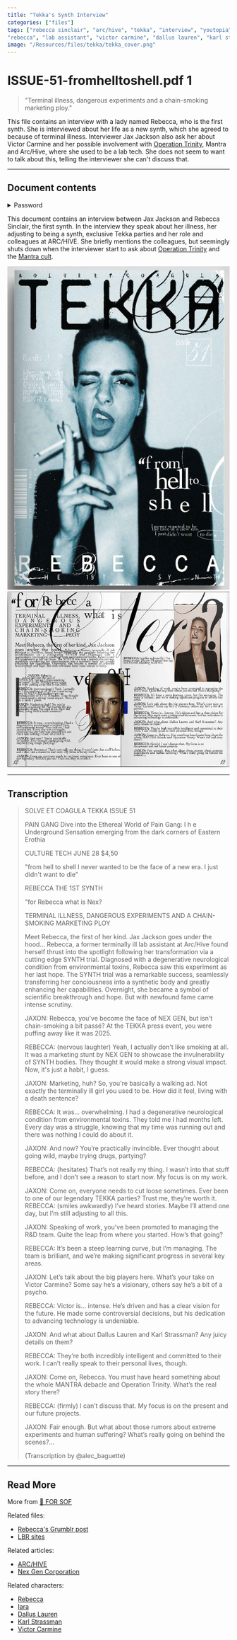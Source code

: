 ```yaml
---
title: "Tekka's Synth Interview"
categories: ["files"]
tags: ["rebecca sinclair", "arc/hive", "tekka", "interview", "youtopia", "nex gen", "synths", "for sof", 
"rebecca", "lab assistant", "victor carmine", "dallus lauren", "karl strassman", "jax jackson"]
image: "/Resources/files/tekka/tekka_cover.png"
---
```


# ISSUE-51-fromhelltoshell.pdf 1

> "Terminal illness, dangerous experiments and a chain-smoking marketing ploy."

This file contains an interview with a lady named Rebecca, who is the first synth. She 
is interviewed about her life as a new synth, which she agreed to because of terminal illness. 
Interviewer Jax Jackson also ask her about Victor Carmine and her possible involvement with 
[Operation Trinity](trinity_document), Mantra and Arc/Hive, where she used to be a lab tech. 
She does not seem to want to talk about this, telling the interviewer she can't discuss that.

***

## Document contents

<details class="password">
  <summary>Password</summary>

arc/hive
</details>

This document contains an interview between Jax Jackson and Rebecca Sinclair, the 
first synth.
In the interview they speak about her illness, her adjusting to being a synth, exclusive Tekka 
parties and her role and colleagues at ARC/HIVE.
She briefly mentions the colleagues, but seemingly shuts down when the interviewer start to ask about [Operation Trinity](trinity_document) 
and the [Mantra cult](../lore/mantra).

![Tekka Magazine Cover](../../Resources/files/tekka/tekka_cover.png)
![Tekka Interview (see transcription)](../../Resources/files/tekka/tekka_interview.png)

***

## Transcription

> SOLVE ET COAGULA
> TEKKA
> ISSUE 51
>
> PAIN GANG
> Dive into the Ethereal World of Pain Gang:
> I         h         e
> Underground Sensation emerging from the dark corners of Eastern Erothia
>
> CULTURE TECH
> JUNE 28    $4,50
>
> "from hell to shell
> I never wanted to be the face of a new era.
> I just didn't want to die"
>
> REBECCA
> THE 1ST SYNTH 
>
> "for Rebecca what is Nex?
>
> TERMINAL ILLNESS, DANGEROUS EXPERIMENTS AND A CHAIN-SMOKING MARKETING PLOY
>
> Meet Rebecca, the first of her kind. Jax Jackson goes under the hood... 
> Rebecca, a former terminally ill lab assistant at Arc/Hive found herself 
> thrust into the spotlight following her transformation via a cutting edge 
> SYNTH trial. Diagnosed with a degenerative neurological condition from 
> environmental toxins, Rebecca saw this experiment as her last hope. The 
> SYNTH trial was a remarkable success, seamlessly transferring her 
> conciousness into a synthetic body and greatly enhancing her capabilities. 
> Overnight, she became a symbol of scientific breakthrough and hope. 
> But with newfound fame came intense scrutiny.
>
> JAXON: Rebecca, you've become the face of NEX GEN, but isn't chain-smoking 
> a bit passé? At the TEKKA press event, you were puffing away like it was 2025.
>
> REBECCA: (nervous laughter) Yeah, I actually don't like smoking at all. 
> It was a marketing stunt by NEX GEN to showcase the invulnerability of 
> SYNTH bodies. They thought it would make a strong visual impact. Now, 
> it's just a habit, I guess.
>
> JAXON: Marketing, huh? So, you're basically a walking ad. Not exactly the 
> terminally ill girl you used to be. How did it feel, living with a death 
> sentence?
>
> REBECCA: It was... overwhelming. I had a degenerative neurological 
> condition from environmental toxins. They told me I had months left. 
> Every day was a struggle, knowing that my time was running out and there 
> was nothing I could do about it.
>
> JAXON: And now? You’re practically invincible. Ever thought about going 
> wild, maybe trying drugs, partying?
>
> REBECCA: (hesitates) That’s not really my thing. I wasn’t into that stuff 
> before, and I don’t see a reason to start now. My focus is on my work. 
>
> JAXON: Come on, everyone needs to cut loose sometimes. Ever been to one 
> of our legendary TEKKA parties? Trust me, they’re worth it.
> REBECCA: (smiles awkwardly) I’ve heard stories. Maybe I’ll attend one day, 
> but I’m still adjusting to all this.
>
> JAXON: Speaking of work, you’ve been promoted to managing the R&D team. 
> Quite the leap from where you started. How’s that going?
>
> REBECCA: It’s been a steep learning curve, but I’m managing. The team is 
> brilliant, and we’re making significant progress in several key areas.
>
> JAXON: Let’s talk about the big players here. What’s your take on Victor 
> Carmine? Some say he’s a visionary, others say he’s a bit of a psycho.
>
> REBECCA: Victor is… intense. He’s driven and has a clear vision for the 
> future. He made some controversial decisions, but his dedication to 
> advancing technology is undeniable.
>
> JAXON: And what about Dallus Lauren and Karl Strassman? Any juicy details 
> on them?
>
> REBECCA: They’re both incredibly intelligent and committed to their work. 
> I can’t really speak to their personal lives, though.
>
> JAXON: Come on, Rebecca. You must have heard something about the whole 
> MANTRA debacle and Operation Trinity. What’s the real story there?
>
> REBECCA: (firmly) I can’t discuss that. My focus is on the present and 
> our future projects.
>
> JAXON: Fair enough. But what about those rumors about extreme experiments 
> and human suffering? What’s really going on behind the scenes?...
>
> (Transcription by @alec_baguette)

***

## Read More

More from [📁 FOR SOF](./for-sof)

Related files:

- [Rebecca's Grumblr post](grumblr)
- [LBR sites](lbr_sites)

Related articles:

- [ARC/HIVE](../lore/archive)
- [Nex Gen Corporation](../lore/nex-gen-corporation)

Related characters:

- [Rebecca](../characters/rebecca)
- [Iara](../characters/iara)
- [Dallus Lauren](../characters/dallus-lauren)
- [Karl Strassman](../characters/strassman)
- [Victor Carmine](../characters/characters)
